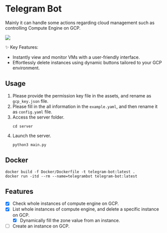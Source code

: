# Telegram Bot 

Mainly it can handle some actions regarding cloud management such as controlling Compute Engine on GCP.

![](./assets/demo.gif)

✨ Key Features:

- Instantly view and monitor VMs with a user-friendly interface.
- Effortlessly delete instances using dynamic buttons tailored to your GCP environment.

## Usage

1. Please provide the permission key file in the assets, and rename as `gcp_key.json` file.
2. Please fill in the all information in the `example.yaml`, and then rename it as `config.yaml` file.
3. Access the server folder.
    ```
    cd server
    ```
4. Launch the server.
    ```
    python3 main.py
    ```

## Docker

```
docker build -f Docker/Dockerfile -t telegram-bot:latest .
docker run -itd --rm --name=telegrambot telegram-bot:latest
```

## Features

- [x] Check whole instances of compute engine on GCP.
- [x] List whole instances of compute engine, and delete a specific instance on GCP.
    - [x] Dynamically fill the zone value from an instance.
- [ ] Create an instance on GCP.
